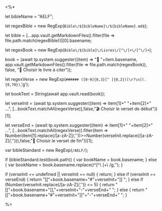
<%* 

let bibleName = "AELF";

let regexBible = new RegExp(`Bible\/${bibleName}\/${bibleName}.md$`);

let bible = [...app.vault.getMarkdownFiles().filter(file => file.path.match(regexBible))][0].basename;

let regexBook = new RegExp(`Bible\/${bible}\/Livres\/[^\/]+\/[^\/]+`);

book = (await tp.system.suggester((item) => "📜 "+item.basename, app.vault.getMarkdownFiles().filter(file => file.path.match(regexBook)), false, "📜 Choisir le livre à citer"));

let regexVerse = new RegExp(`###### ([0-9]{0,3}[^ ]{0,2})[\r?\n](.{0,70})`,'g');

let bookText = String(await app.vault.read(book));

let verseInit = (await tp.system.suggester((item) => item[1]+" "+item[2]+" ...", [...bookText.matchAll(regexVerse)],false,"🎬 Choisir le verset de début"))[1];

let verseEnd = (await tp.system.suggester((item) => item[1]+" "+item[2]+" ...", [...bookText.matchAll(regexVerse)].filter(item => Number(item[1].replace(/[a-zA-Z]/,''))>=Number(verseInit.replace(/[a-zA-Z]/,''))),false,"🏁 Choisir le verset de fin"))[1];

var bibleStandard = new RegExp(`/AELF/`);

if (bibleStandard.test(book.path)) {
	var bookName = book.basename;
} else {
	var bookName = book.basename.replace(/^[^\ ]+\ /g,'');
}

if (verseInit == undefined || verseInit == null) {
	return;
} else if (verseInit == verseEnd) {
	return "[["+book.basename+"#"+verseInit+"]] ";
} else if (Number(verseInit.replace(/[a-zA-Z]/,'')) <= 5) {
	return "[["+book.basename+"]],"+verseInit+"-"+verseEnd+" ";
} else {
	return "[["+book.basename+"#"+verseInit+"]]"+"-"+verseEnd+" ";
}

%>
